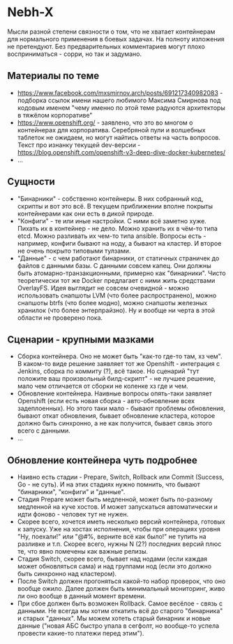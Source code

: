 # Nebh-X

Мысли разной степени связности о том, что не хватает контейнерам для нормального применения в боевых задачах. На полноту изложения не претендуют. Без предварительных комментариев могут плохо восприниматься - сорри, но так и задумано.

## Материалы по теме

* https://www.facebook.com/mxsmirnov.arch/posts/691217340982083 - подборка ссылок имени нашего любимого Максима Смирнова под кодовым именем "чему именно по этой теме радуются архитекторы в тяжёлом корпоративе"
* https://www.openshift.org/ - заявлено, что это во многом о контейнерах для корпоратива. Серебряной пули и волшебных таблеток не ожидаем, но могут найтись ответы на часть вопросов. Текст про изнанку текущей dev-версии - https://blog.openshift.com/openshift-v3-deep-dive-docker-kubernetes/
* ...


## Сущности

* "Бинарники" - собственно контейнеры. В них собранный код, скрипты и вот это всё. В текущем приближении вполне покрыты контейнерами как они есть в дикой природе.
* "Конфиги" - те или иные настройки. С ними всё заметно хуже. Пихать их в контейнер - не дело. Можно хранить их в чём-то типа etcd. Можно разливать их чем-то типа ansible. Вопросы есть - например, конфиги бывают на ноду, а бывают на кластер. И второе не очень покрыто типовыми тулзами.
* "Данные" - с чем работают бинарники, от статичных страничек до файлов с данными базы. С данными совсем капец. Они должны быть атомарно-транзакционными, примерно как "бинарники". Чисто теоретически тот же Docker предлагает с ними жить средствами OverlayFS. Идея выглядит не совсем очевидной - можно использовать снапшоты LVM (что более распространено), можно снапшоты btrfs (что более модно), можно снапшоты железных хранилок (что более энтерпрайзно). Ну и вообще ни черта в этой области не проверено пока.


## Сценарии - крупными мазками

* Сборка контейнера. Оно не может быть "как-то где-то там, хз чем". В каком-то виде решение заявляет тот же Openshift - интеграция с Jenkins, сборка по коммиту (?), всё такое. Но сценарий "тут положите ваш произвольный билд-скрипт" - не лучшее решение, мало чем отличается от сборки не коленке хз где и чем.
* Обновление контейнера. Наивные вопросы опять-таки заявляет Openshift (если есть новая сборка - авто-обновление всех задеплоенных). Но этого таки мало - бывают проблемы обновления, бывают откат обновления, бывает обновление кластера, которое должно быть синхронно, а не как получится, бывает связь этого всего с данными.
* ...


## Обновление контейнера чуть подробнее

* Наивно есть стадии - Prepare, Switch, Rollback или Commit (Success, Go - не суть). И на этих стадиях нужно помнить, что бывают "бинарники", "конфиги" и "данные".
* Стадия Prepare может быть медленной, может быть по-разному медленной на куче хостов. И может запускаться автоматически и идти фоново - человек тут не нужен.
* Скорее всего, хочется иметь несколько версий контейнера, готовых к запуску. Уже на хостах исполнения, чтобы при операциях уровня "Ну, поехали!" или "@#%, верните всё как было!" не тупить на разливке и т.п. Скорее всего, нужны N (2?) последних версий плюс те, что явно помечены как важные релизы.
* Стадия Switch, скорее всего, бывает над нодами (если каждая может обновляться сама) и над группами нод (если это должно быть синхронно над кластером).
* После Switch должен прогоняться какой-то набор проверок, что оно вообще ожило. Далее должен быть минимальный мониторинг, живо ли оно вообще в данный момент времени.
* При сбое должен быть возможен Rollback. Самое весёлое - связь с данными. Не всегда мы хотим откатить всё до старого "бинарника" и старых "данных". Мы можем хотеть старый бинарник и новые данные ("новая АБС быстро упала в сегфолт, но вообще-то успела провести какие-то платежи перед этим").
